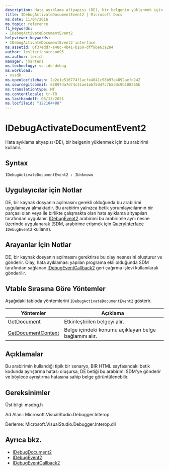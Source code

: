 ```yaml
---
description: Hata ayıklama altyapısı (DE), bir belgenin yüklenmek için bu arabirimi kullanır.
title: IDebugActivateDocumentEvent2 | Microsoft Docs
ms.date: 11/04/2016
ms.topic: reference
f1_keywords:
- IDebugActivateDocumentEvent2
helpviewer_keywords:
- IDebugActivateDocumentEvent2 interface
ms.assetid: 6f37edd7-a48c-4b41-b160-dff9be63a284
author: leslierichardson95
ms.author: lerich
manager: jmartens
ms.technology: vs-ide-debug
ms.workload:
- vssdk
ms.openlocfilehash: 2e2e1e516774f1acfe4041c58b97e4892aefd242
ms.sourcegitcommit: 68897da7d74c31ae1ebf5d47c7b5ddc9b108265b
ms.translationtype: MT
ms.contentlocale: tr-TR
ms.lasthandoff: 08/13/2021
ms.locfileid: "122104488"
---
```

# <a name="idebugactivatedocumentevent2"></a>IDebugActivateDocumentEvent2
Hata ayıklama altyapısı (DE), bir belgenin yüklenmek için bu arabirimi kullanır.

## <a name="syntax"></a>Syntax

```
IDebugActivateDocumentEvent2 : IUnknown
```

## <a name="notes-for-implementers"></a>Uygulayıcılar için Notlar
 DE, bir kaynak dosyanın açılmasını gerekli olduğunda bu arabirimi uygulamaya almaktadır. Bu arabirim yalnızca betik yorumlayıcılarının bir parçası olan veya ile birlikte çalışmakta olan hata ayıklama altyapıları tarafından uygulanır. [IDebugEvent2](../../../extensibility/debugger/reference/idebugevent2.md) arabirimi bu arabirimle aynı nesne üzerinde uygulanarak (SDM, arabirime erişmek için [QueryInterface](/cpp/atl/queryinterface) `IDebugEvent2` kullanır).

## <a name="notes-for-callers"></a>Arayanlar İçin Notlar
 DE, bir kaynak dosyanın açılmasını gerektirse bu olay nesnesini oluşturur ve gönderir. Olay, hata ayıklaması yapılan programa ekli olduğunda SDM tarafından sağlanan [IDebugEventCallback2](../../../extensibility/debugger/reference/idebugeventcallback2.md) geri çağırma işlevi kullanılarak gönderilir.

## <a name="methods-in-vtable-order"></a>Vtable Sırasına Göre Yöntemler
 Aşağıdaki tabloda yöntemlerini `IDebugActivateDocumentEvent2` gösterir.

|Yöntemler|Açıklama|
|-------------|-----------------|
|[GetDocument](../../../extensibility/debugger/reference/idebugactivatedocumentevent2-getdocument.md)|Etkinleştirilen belgeyi alır.|
|[GetDocumentContext](../../../extensibility/debugger/reference/idebugactivatedocumentevent2-getdocumentcontext.md)|Belge içindeki konumu açıklayan belge bağlamını alır.|

## <a name="remarks"></a>Açıklamalar
 Bu arabirimin kullandığı tipik bir senaryo, BIR HTML sayfasındaki betik kodunda ayrıştırma hatası oluşursa, DE betiği bu arabirimi SDM'ye gönderir ve böylece ayrıştırma hatasına sahip belge görüntülenebilir.

## <a name="requirements"></a>Gereksinimler
 Üst bilgi: msdbg.h

 Ad Alanı: Microsoft.VisualStudio.Debugger.Interop

 Derleme: Microsoft.VisualStudio.Debugger.Interop.dll

## <a name="see-also"></a>Ayrıca bkz.
- [IDebugDocument2](../../../extensibility/debugger/reference/idebugdocument2.md)
- [IDebugEvent2](../../../extensibility/debugger/reference/idebugevent2.md)
- [IDebugEventCallback2](../../../extensibility/debugger/reference/idebugeventcallback2.md)
